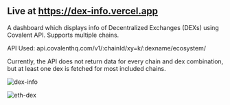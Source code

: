 ## Live at https://dex-info.vercel.app

A dashboard which displays info of Decentralized Exchanges (DEXs) using Covalent API. Supports multiple chains.

API Used: api.covalenthq.com/v1/:chainId/xy=k/:dexname/ecosystem/

Currently, the API does not return data for every chain and dex combination, but at least one dex is fetched for most included chains.

![dex-info](https://user-images.githubusercontent.com/75581935/175809576-4d725bac-6ed6-4041-9f09-2d3d52a39a51.png)

![eth-dex](https://user-images.githubusercontent.com/75581935/175809606-deb49d01-b167-4b17-acc1-2f1f92aa57b3.png)
